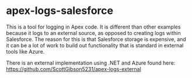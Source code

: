 # apex-logs-salesforce

This is a tool for logging in Apex code. It is different than other examples because it logs to an external source,
as opposed to creating logs within Salesforce. The reason for this is that Salesforce storage is expensive, and it can be
a lot of work to build out functionality that is standard in external tools like Azure.

There is an external implementation using .NET and Azure found here: https://github.com/ScottGibson5231/apex-logs-external
